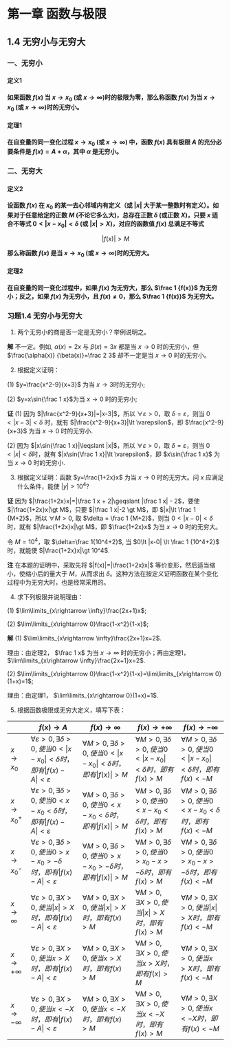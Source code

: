 # 第一章 函数与极限

## 1.4 无穷小与无穷大

### 一、无穷小

#### 定义1 

**如果函数 $f(x)$ 当 $x\rightarrow x_0$ (或 $x\rightarrow \infty$)时的极限为零，那么称函数 $f(x)$ 为当 $x\rightarrow x_0$ (或 $x\rightarrow \infty$)时的无穷小。**

#### 定理1

**在自变量的同一变化过程 $x\rightarrow x_0$ (或 $x\rightarrow \infty$) 中，函数 $f(x)$ 具有极限 $A$ 的充分必要条件是 $f(x)=A+\alpha$，其中 $\alpha$ 是无穷小。**

### 二、无穷大

#### 定义2

**设函数 $f(x)$ 在 $x_0$ 的某一去心邻域内有定义（或 $|x|$ 大于某一整数时有定义）。如果对于任意给定的正数 $M$ (不论它多么大)，总存在正数 $\delta$ (或正数 $X$)，只要 $x$ 适合不等式 $0\lt |x-x_0|\lt \delta$ (或 $|x|\gt X$)，对应的函数值 $f(x)$ 总满足不等式** 

$$
|f(x)| \gt M
$$

**那么称函数 $f(x)$ 是当 $x\rightarrow x_0$ (或 $x\rightarrow \infty$)时的无穷大。**

#### 定理2

**在自变量的同一变化过程中，如果 $f(x)$ 为无穷大，那么 $\frac 1 {f(x)}$ 为无穷小；反之，如果 $f(x)$ 为无穷小，且 $f(x)\ne 0$，那么 $\frac 1 {f(x)}$ 为无穷大。**

### 习题1.4 无穷小与无穷大

1. 两个无穷小的商是否一定是无穷小？举例说明之。

**解** 不一定。例如, $\alpha(x)=2x$ 与 $\beta(x)=3x$ 都是当 $x\rightarrow 0$ 时的无穷小，但 $\frac{\alpha(x)} {\beta(x)}=\frac 2 3$ 却不一定是当 $x\rightarrow 0$ 时的无穷小。

2. 根据定义证明：

(1) $y=\frac{x^2-9}{x+3}$ 为当 $x\rightarrow 3$时的无穷小;

(2) $y=x\sin{\frac 1 x}$为当 $x\rightarrow 0$ 时的无穷小;

**证** (1) 因为 $|\frac{x^2-9}{x+3}|=|x-3|$，所以 $\forall \varepsilon \gt 0$，取 $\delta = \varepsilon$，则当 $0\lt |x-3| \lt \delta$ 时，就有 $|\frac{x^2-9}{x+3}|\lt \varepsilon$，即 $\frac{x^2-9}{x+3}$ 为当 $x\rightarrow 0$ 时的无穷小.

(2) 因为 $|x\sin{\frac 1 x}|\leqslant |x|$，所以 $\forall \varepsilon \gt 0$，取 $\delta=\varepsilon$，则当 $0\lt |x| \lt \delta$时，就有 $|x\sin{\frac 1 x}|\lt \varepsilon$，即 $x\sin{\frac 1 x}$ 为当 $x\rightarrow 0$ 时的无穷小.

3. 根据定义证明：函数 $y=\frac{1+2x}x$ 为当 $x\rightarrow 0$ 时的无穷大。问 $x$ 应满足什么条件，能使 $|y|\gt 10^4$?

**证** 因为 $|\frac{1+2x}x|=|\frac 1 x + 2|\geqslant |\frac 1 x| - 2$，要使 $|\frac{1+2x}x|\gt M$，只要 $|\frac 1 x|-2 \gt M$，即 $|x|\lt \frac 1 {M+2}$，所以 $\forall M \gt 0$, 取 $\delta = \frac 1 {M+2}$，则当 $0\lt |x-0|\lt \delta$时，就有 $|\frac{1+2x}x|\gt M$，即 $\frac{1+2x}x$ 为当 $x\rightarrow 0$ 时的无穷大。

令 $M=10^4$，取 $\delta=\frac 1{10^4+2}$, 当 $0\lt |x-0| \lt \frac 1 {10^4+2}$ 时，就能使 $|\frac{1+2x}x|\gt 10^4$.

**注** 在本题的证明中，采取先将 $|f(x)|=|\frac{1+2x}x|$ 等价变形，然后适当缩小，使缩小后的量大于 $M$，从而求出 $\delta$。这种方法在按定义证明函数在某个变化过程中为无穷大时，也是经常采用的。

4. 求下列极限并说明理由：

(1) $\lim\limits_{x\rightarrow \infty}\frac{2x+1}x$;

(2) $\lim\limits_{x\rightarrow 0}\frac{1-x^2}{1-x}$;

**解** (1) $\lim\limits_{x\rightarrow \infty}\frac{2x+1}x=2$.

理由：由定理2， $\frac 1 x$ 为当 $x\rightarrow \infty$ 时的无穷小；再由定理1， $\lim\limits_{x\rightarrow \infty}\frac{2x+1}x=2$.

(2) $\lim\limits_{x\rightarrow 0}\frac{1-x^2}{1-x}=\lim\limits_{x\rightarrow 0}(1+x)=1$;

理由：由定理1， $\lim\limits_{x\rightarrow 0}(1+x)=1$.

5. 根据函数极限或无穷大定义，填写下表：

| | $f(x)\rightarrow A$ | $f(x)\rightarrow \infty$ | $f(x)\rightarrow +\infty$ | $f(x)\rightarrow -\infty$ | 
|-|---------------------|--------------------------|---------------------------|---------------------------|
| $x\rightarrow x_0$ | $\forall \varepsilon \gt 0, \exists \delta \gt 0, 使当 0\lt \|x-x_0\| \lt \delta 时，即有 \|f(x)-A\|\lt \varepsilon$ | $\forall M \gt 0, \exists \delta \gt 0, 使当 0 \lt \|x-x_0\|\lt \delta 时，即有 \|f(x)\|\gt M$ | $\forall M \gt 0, \exists \delta \gt 0, 使当 0 \lt \|x-x_0\|\lt \delta 时，即有 f(x)\gt M$ | $\forall M \gt 0, \exists \delta \gt 0, 使当 0 \lt \|x-x_0\|\lt \delta 时，即有 f(x)\lt -M$ |
| $x\rightarrow x_0^+$ | $\forall \varepsilon \gt 0, \exists \delta \gt 0, 使当 0\lt x-x_0 \lt \delta 时，即有 \|f(x)-A\|\lt \varepsilon$ | $\forall M \gt 0, \exists \delta \gt 0, 使当 0 \lt x-x_0 \lt \delta 时，即有 \|f(x)\|\gt M$ | $\forall M \gt 0, \exists \delta \gt 0, 使当 0 \lt x-x_0\lt \delta 时，即有 f(x)\gt M$ | $\forall M \gt 0, \exists \delta \gt 0, 使当 0 \lt x-x_0\lt \delta 时，即有 f(x)\lt -M$ |
| $x\rightarrow x_0^-$ | $\forall \varepsilon \gt 0, \exists \delta \gt 0, 使当 0\gt x-x_0 \gt -\delta 时，即有 \|f(x)-A\|\lt \varepsilon$ | $\forall M \gt 0, \exists \delta \gt 0, 使当 0 \gt x-x_0 \gt -\delta 时，即有 \|f(x)\|\gt M$ | $\forall M \gt 0, \exists \delta \gt 0, 使当 0 \gt x_0-x\gt -\delta 时，即有 f(x)\gt M$ | $\forall M \gt 0, \exists \delta \gt 0, 使当 0 \gt x_0-x\gt -\delta 时，即有 f(x)\lt -M$ |
| $x\rightarrow \infty$ | $\forall \varepsilon \gt 0, \exists X \gt 0, 使当 \| x \|\gt X 时，即有 \|f(x)-A\|\lt \varepsilon$ | $\forall M \gt 0, \exists X \gt 0, 使当 \|x\| \gt X 时，即有 f(x) \gt M$ | $\forall M \gt 0, \exists X \gt 0, 使当 \|x\| \gt X 时，即有 f(x) \gt M$ |$\forall M \gt 0, \exists X \gt 0, 使当 \|x\| \gt X 时，即有 f(x) \lt -M$ |
| $x\rightarrow +\infty$ | $\forall \varepsilon \gt 0, \exists X \gt 0, 使当 x \gt X 时，即有 \|f(x)-A\|\lt \varepsilon$ | $\forall M \gt 0, \exists X \gt 0, 使当 x \gt X 时，即有 f(x) \gt M$ | $\forall M \gt 0, \exists X \gt 0, 使当 x \gt X 时，即有 f(x) \gt M$ |$\forall M \gt 0, \exists X \gt 0, 使当 x \gt X 时，即有 f(x) \lt -M$ |
| $x\rightarrow -\infty$ | $\forall \varepsilon \gt 0, \exists X \gt 0, 使当 x \lt -X 时，即有 \|f(x)-A\|\lt \varepsilon$ | $\forall M \gt 0, \exists X \gt 0, 使当 x \lt -X 时，即有 f(x) \gt M$ | $\forall M \gt 0, \exists X \gt 0, 使当 x \lt -X 时，即有 f(x) \gt M$ | $\forall M \gt 0, \exists X \gt 0, 使当 x \lt -X 时，即有 f(x) \lt -M$ |